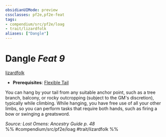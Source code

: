 ```yaml
---
obsidianUIMode: preview
cssclasses: pf2e,pf2e-feat
tags:
- compendium/src/pf2e/loag
- trait/lizardfolk
aliases: ["Dangle"]
---
```

# Dangle  *Feat 9*  
[lizardfolk](rules/traits/lizardfolk-b1.md "Lizardfolk Ancestry & Heritage Trait")  

- **Prerequisites**: [Flexible Tail](compendium/feats/flexible-tail-loag.md)

You can hang by your tail from any suitable anchor point, such as a tree branch, balcony, or rocky outcropping (subject to the GM's discretion), typically while climbing. While hanging, you have free use of all your other limbs, so you can perform tasks that require both hands, such as firing a bow or swinging a greatsword.

*Source: Lost Omens: Ancestry Guide p. 48*  
%% #compendium/src/pf2e/loag #trait/lizardfolk %%